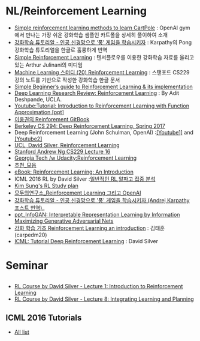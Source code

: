 
# NL/Reinforcement Learning
* [Simple reinforcement learning methods to learn CartPole](http://kvfrans.com/simple-algoritms-for-solving-cartpole/) : OpenAI gym에서 만나는 가장 쉬운 강화학습 샘플인 카트폴을 상세히 풀이하여 소개
* [강화학습 튜토리알 - 인공 신경망으로 ‘퐁’ 게임을 학습시키자](http://keunwoochoi.blogspot.kr/2016/06/andrej-karpathy.html) : Karpathy의 Pong 강화학습 튜토리얼을 한글로 훌륭하게 번역
* [Simple Reinforcement Learning](https://medium.com/@awjuliani) : 텐서플로우를 이용한 강화학습 자료를 올리고 있는 Arthur Julinani의 미디엄
* [Machine Learning 스터디 (20) Reinforcement Learning](http://sanghyukchun.github.io/76/) : 스탠포드 CS229 강의 노트를 기반으로 작성한 강화학습 한글 문서
* [Simple Beginner’s guide to Reinforcement Learning & its implementation](https://www.analyticsvidhya.com/blog/2017/01/introduction-to-reinforcement-learning-implementation/)
* [Deep Learning Research Review: Reinforcement Learning](http://www.kdnuggets.com/2016/11/deep-learning-research-review-reinforcement-learning.html) : By Adit Deshpande, UCLA.
* [Youtube:Tutorial: Introduction to Reinforcement Learning with Function Approximation](https://www.youtube.com/watch?v=ggqnxyjaKe4),[[ppt]](http://media.nips.cc/Conferences/2015/tutorialslides/SuttonIntroRL-nips-2015-tutorial.pdf)
* [이웅권의 Reinforement GitBook](https://www.gitbook.com/book/dnddnjs/rl/details)
* [Berkeley CS 294: Deep Reinforcement Learning, Spring 2017](http://rll.berkeley.edu/deeprlcourse/)
* Deep Reinforcement Learning (John Schulman, OpenAI) :[[Youtube1]](https://www.youtube.com/watch?v=PtAIh9KSnjo&t=2457s) and [[Youtube2]](https://www.youtube.com/watch?v=aUrX-rP_ss4&list=PLjKEIQlKCTZYN3CYBlj8r58SbNorobqcp)
* [UCL, David Silver, Reinforcement Learning](http://www0.cs.ucl.ac.uk/staff/d.silver/web/Teaching.html)
* [Stanford Andrew Ng CS229 Lecture 16](https://www.youtube.com/watch?v=RtxI449ZjSc)
* [Georgia Tech /w Udacity:Reinforcement Learning](https://www.udacity.com/course/reinforcement-learning--ud600)
* [추천_모음](https://github.com/dennybritz/reinforcement-learning)
* [eBook: Reinforcement Learning: An Introduction](https://webdocs.cs.ualberta.ca/~sutton/book/the-book-2nd.html)
* ICML 2016 RL by David Silver :[일반적인 RL](http://icml.cc/2016/tutorials/deep_rl_tutorial.pdf),[알파고 집중 분석](http://icml.cc/2016/tutorials/AlphaGo-tutorial-slides.pdf)
* [Kim Sung's RL Study plan](http://fbsight.com/t/karpathy-reinforcement-learning/1946)
* [모두의연구소_Reinforcement Learning 그리고 OpenAI](http://www.modulabs.co.kr/RL_library/1705)
* [강화학습 튜토리알 - 인공 신경망으로 '퐁' 게임을 학습시키자 (Andrej Karpathy 포스트 번역)](http://keunwoochoi.blogspot.com/2016/06/andrej-karpathy.html)_
* [ppt_InfoGAN: Interpretable Representation Learning by Information Maximizing Generative Adversarial Nets](http://www.slideshare.net/ssuser06e0c5/infogan-interpretable-representation-learning-by-information-maximizing-generative-adversarial-nets-72268213)
* [강화 학습 기초 Reinforcement Learning an introduction](https://www.slideshare.net/carpedm20/reinforcement-learning-an-introduction-64037079) : 김태훈(carpedm20)
* [ICML: Tutorial Deep Reinforcement Learning](http://icml.cc/2016/tutorials/deep_rl_tutorial.pdf) : David Silver

# Seminar
##
* [RL Course by David Silver - Lecture 1: Introduction to Reinforcement Learning](https://www.youtube.com/watch?v=2pWv7GOvuf0)
* [RL Course by David Silver - Lecture 8: Integrating Learning and Planning](https://www.youtube.com/watch?v=ItMutbeOHtc)

## ICML 2016 Tutorials
* [All list](http://techtalks.tv/icml/2016/tutorials/)
